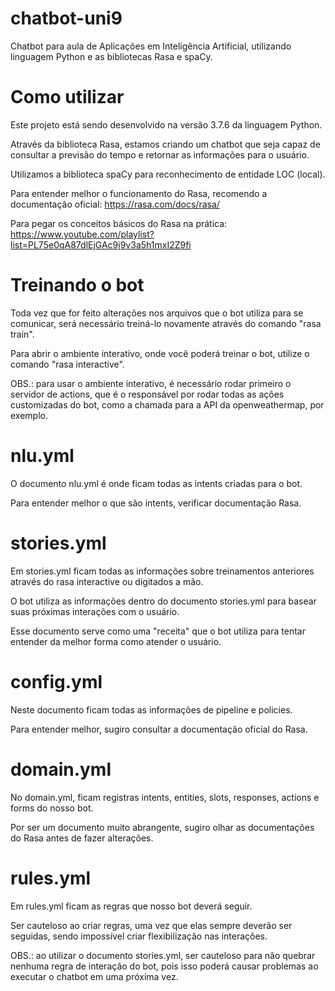 # chatbot-uni9
Chatbot para aula de Aplicações em Inteligência Artificial, utilizando linguagem Python e as bibliotecas Rasa e spaCy.

# Como utilizar

Este projeto está sendo desenvolvido na versão 3.7.6 da linguagem Python.

Através da biblioteca Rasa, estamos criando um chatbot que seja capaz de consultar a previsão do tempo e retornar as informações para o usuário.

Utilizamos a biblioteca spaCy para reconhecimento de entidade LOC (local).


Para entender melhor o funcionamento do Rasa, recomendo a documentação oficial: https://rasa.com/docs/rasa/

Para pegar os conceitos básicos do Rasa na prática: https://www.youtube.com/playlist?list=PL75e0qA87dlEjGAc9j9v3a5h1mxI2Z9fi


# Treinando o bot

Toda vez que for feito alterações nos arquivos que o bot utiliza para se comunicar, será necessário treiná-lo novamente através do comando "rasa train".

Para abrir o ambiente interativo, onde você poderá treinar o bot, utilize o comando "rasa interactive".


OBS.: para usar o ambiente interativo, é necessário rodar primeiro o servidor de actions, que é o responsável por rodar todas as ações customizadas do bot, como a chamada para a API da openweathermap, por exemplo.


# nlu.yml

O documento nlu.yml é onde ficam todas as intents criadas para o bot.

Para entender melhor o que são intents, verificar documentação Rasa.


# stories.yml

Em stories.yml ficam todas as informações sobre treinamentos anteriores através do rasa interactive ou digitados a mão.

O bot utiliza as informações dentro do documento stories.yml para basear suas próximas interações com o usuário.

Esse documento serve como uma "receita" que o bot utiliza para tentar entender da melhor forma como atender o usuário.


# config.yml

Neste documento ficam todas as informações de pipeline e policies.

Para entender melhor, sugiro consultar a documentação oficial do Rasa.


# domain.yml

No domain.yml, ficam registras intents, entities, slots, responses, actions e forms do nosso bot.

Por ser um documento muito abrangente, sugiro olhar as documentações do Rasa antes de fazer alterações.


# rules.yml

Em rules.yml ficam as regras que nosso bot deverá seguir.

Ser cauteloso ao criar regras, uma vez que elas sempre deverão ser seguidas, sendo impossível criar flexibilização nas interações.

OBS.: ao utilizar o documento stories.yml, ser cauteloso para não quebrar nenhuma regra de interação do bot, pois isso poderá causar problemas ao executar o chatbot em uma próxima vez.
